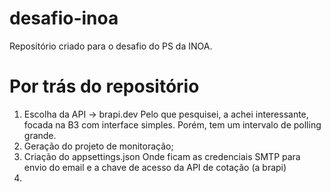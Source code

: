 # desafio-inoa
Repositório criado para o desafio do PS da INOA.

# Por trás do repositório
1. Escolha da API -> brapi.dev
Pelo que pesquisei, a achei interessante, focada na B3 com interface simples. Porém, tem um intervalo de polling grande.
2. Geração do projeto de monitoração;
3. Criação do appsettings.json
Onde ficam as credenciais SMTP para envio do email e a chave de acesso da API de cotação (a brapi)
4. 